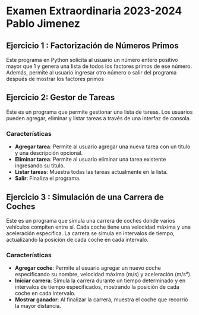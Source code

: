 # Examen Extraordinaria 2023-2024 Pablo Jimenez
## Ejercicio 1 : Factorización de Números Primos
Este programa en Python solicita al usuario un número entero positivo mayor que 1 y genera una lista de todos los factores primos de ese número. Además, permite al usuario ingresar otro número o salir del programa después de mostrar los factores primos

## Ejercicio 2: Gestor de Tareas

Este es un programa que permite gestionar una lista de tareas. Los usuarios pueden agregar, eliminar y listar tareas a través de una interfaz de consola.

### Características

- **Agregar tarea**: Permite al usuario agregar una nueva tarea con un título y una descripción opcional.
- **Eliminar tarea**: Permite al usuario eliminar una tarea existente ingresando su título.
- **Listar tareas**: Muestra todas las tareas actualmente en la lista.
- **Salir**: Finaliza el programa.

## Ejercicio 3 : Simulación de una Carrera de Coches 
Este es un programa que simula una carrera de coches donde varios vehículos compiten entre sí. Cada coche tiene una velocidad máxima y una aceleración específica. La carrera se simula en intervalos de tiempo, actualizando la posición de cada coche en cada intervalo.

### Características
- **Agregar coche**: Permite al usuario agregar un nuevo coche especificando su nombre, velocidad máxima (m/s) y aceleración (m/s²).
- **Iniciar carrera**: Simula la carrera durante un tiempo determinado y en intervalos de tiempo especificados, mostrando la posición de cada coche en cada intervalo.
- **Mostrar ganador**: Al finalizar la carrera, muestra el coche que recorrió la mayor distancia.


